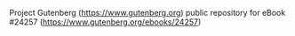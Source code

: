 Project Gutenberg (https://www.gutenberg.org) public repository for eBook #24257 (https://www.gutenberg.org/ebooks/24257)
